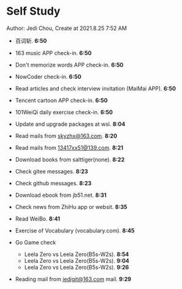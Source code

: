 # Self Study

Author: Jedi Chou, Create at 2021.8.25 7:52 AM

* 百词斩. **6:50**
* 163 music APP check-in. **6:50**
* Don't memorize words APP check-in. **6:50**
* NowCoder check-in. **6:50**
* Read articles and check interview invitation (MaiMai APP). **6:50**
* Tencent cartoon APP check-in. **6:50**
* 101WeiQi daily exercise check-in. **6:50**

* Update and upgrade packages at wsl. **8:04**
* Read mails from skyzhx@163.com. **8:20**
* Read mails from 13417xx51@139.com. **8:21**
* Download books from salttiger(none). **8:22**
* Check gitee messages. **8:23**
* Check github messages. **8:23**
* Download ebook from jb51.net. **8:31**
* Check news from ZhiHu app or websit. **8:35**
* Read WeiBo. **8:41**
* Exercise of Vocabulary (vocabulary.com). **8:45**

* Go Game check
  * Leela Zero vs Leela Zero(B5s-W2s). **8:54**
  * Leela Zero vs Leela Zero(B5s-W2s). **9:04**
  * Leela Zero vs Leela Zero(B5s-W2s). **9:26**
* Reading mail from jedigit@163.com mail. **9:29**
